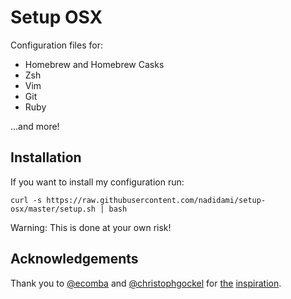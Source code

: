 # Setup OSX

Configuration files for:
* Homebrew and Homebrew Casks
* Zsh
* Vim
* Git
* Ruby

...and more!

## Installation

If you want to install my configuration run:

```
curl -s https://raw.githubusercontent.com/nadidami/setup-osx/master/setup.sh | bash
```

Warning: This is done at your own risk!

## Acknowledgements
Thank you to [@ecomba](http://github.com/ecomba) and [@christophgockel](http://github.com/christophgockel) for [the](https://github.com/ecomba/osx-setup) [inspiration](https://github.com/christophgockel/dotfiles).
